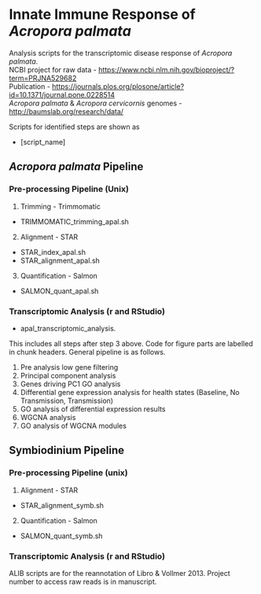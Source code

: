 # Innate Immune Response of *Acropora palmata*
Analysis scripts for the transcriptomic disease response of *Acropora palmata*.  
NCBI project for raw data - https://www.ncbi.nlm.nih.gov/bioproject/?term=PRJNA529682  
Publication - https://journals.plos.org/plosone/article?id=10.1371/journal.pone.0228514   
*Acropora palmata* & *Acropora cervicornis* genomes - http://baumslab.org/research/data/  
  
Scripts for identified steps are shown as  
- [script_name]  
  
## *Acropora palmata* Pipeline  
### Pre-processing Pipeline (Unix)
1. Trimming - Trimmomatic    
- TRIMMOMATIC_trimming_apal.sh  
2. Alignment - STAR   
- STAR_index_apal.sh  
- STAR_alignment_apal.sh  
3. Quantification - Salmon  
- SALMON_quant_apal.sh  
  
### Transcriptomic Analysis (r and RStudio)  
- apal_transcriptomic_analysis.  
  
This includes all steps after step 3 above. Code for figure parts are labelled in chunk headers. General pipeline is as follows.  
1. Pre analysis low gene filtering  
2. Principal component analysis  
3. Genes driving PC1 GO analysis  
3. Differential gene expression analysis for health states (Baseline, No Transmission, Transmission)  
4. GO analysis of differential expression results  
5. WGCNA analysis  
6. GO analysis of WGCNA modules  
  
## Symbiodinium Pipeline
### Pre-processing Pipeline (unix)  
1. Alignment - STAR  
- STAR_alignment_symb.sh  
2. Quantification - Salmon  
- SALMON_quant_symb.sh  
  
### Transcriptomic Analysis (r and RStudio)





ALIB scripts are for the reannotation of Libro & Vollmer 2013. Project number to access raw reads is in manuscript.
